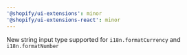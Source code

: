 ```yaml
---
'@shopify/ui-extensions': minor
'@shopify/ui-extensions-react': minor
---
```


New string input type supported for `i18n.formatCurrency` and `i18n.formatNumber`
